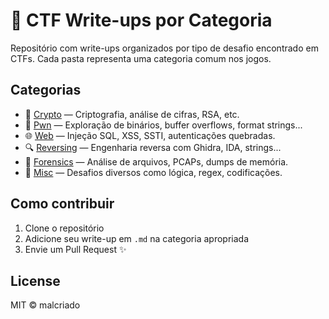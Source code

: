 # 🏴 CTF Write-ups por Categoria

Repositório com write-ups organizados por tipo de desafio encontrado em CTFs. Cada pasta representa uma categoria comum nos jogos.

## Categorias

- 🔐 [Crypto](./crypto) — Criptografia, análise de cifras, RSA, etc.
- 🐚 [Pwn](./pwn) — Exploração de binários, buffer overflows, format strings...
- 🌐 [Web](./web) — Injeção SQL, XSS, SSTI, autenticações quebradas.
- 🔍 [Reversing](./reversing) — Engenharia reversa com Ghidra, IDA, strings...
- 🧪 [Forensics](./forensics) — Análise de arquivos, PCAPs, dumps de memória.
- 🧩 [Misc](./misc) — Desafios diversos como lógica, regex, codificações.

## Como contribuir

1. Clone o repositório
2. Adicione seu write-up em `.md` na categoria apropriada
3. Envie um Pull Request ✨

## License

MIT © malcriado
